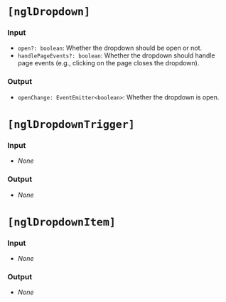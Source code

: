 # `[nglDropdown]`

### Input

  * `open?: boolean`: Whether the dropdown should be open or not.
  * `handlePageEvents?: boolean`: Whether the dropdown should handle page events (e.g., clicking on the page closes the dropdown).

### Output

  * `openChange: EventEmitter<boolean>`: Whether the dropdown is open.

# `[nglDropdownTrigger]`

### Input

  * *None*

### Output

  * *None*

# `[nglDropdownItem]`

### Input

  * *None*

### Output

  * *None*
